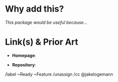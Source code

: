 # Why add this?

_This package would be useful because..._


# Link(s) & Prior Art

- **Homepage**:

- **Repository**:



/label ~Ready ~Feature
/unassign
/cc @jakelogemann


